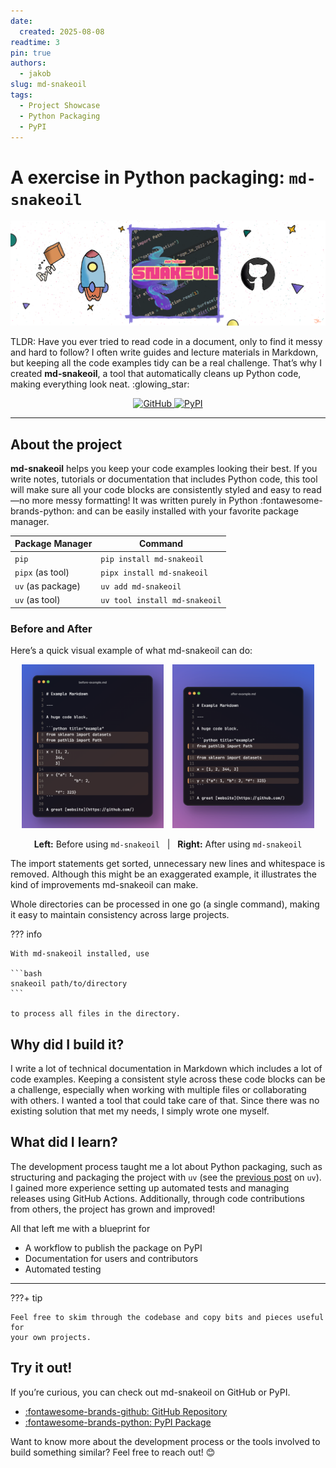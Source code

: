 ```yaml
---
date:
  created: 2025-08-08
readtime: 3
pin: true
authors:
  - jakob
slug: md-snakeoil
tags:
  - Project Showcase
  - Python Packaging
  - PyPI
---
```


# A exercise in Python packaging: `md-snakeoil`

![md-snakeoil-post-thumbnail](../../assets/blog/md-snakeoil/md-snakeoil-thumbnail.png)

TLDR: Have you ever tried to read code in a document, only to find it messy and
hard to follow? I often write guides and lecture materials in Markdown, but keeping
all the code examples tidy can be a real challenge. That’s why I created 
**md-snakeoil**, a tool that automatically cleans up Python code, making 
everything look neat. :glowing_star:

<p align="center">
  <a href="https://github.com/JakobKlotz/md-snakeoil" target="_blank">
    <img src="https://img.shields.io/badge/GitHub-md--snakeoil-181717?logo=github&style=for-the-badge" alt="GitHub">
  </a>
  <a href="https://pypi.org/project/md-snakeoil/" target="_blank">
    <img src="https://img.shields.io/pypi/v/md-snakeoil?color=blue&label=PyPI&logo=pypi&style=for-the-badge" alt="PyPI">
  </a>
</p>

<!-- more -->

---

## About the project

**md-snakeoil** helps you keep your code examples looking their best. If you 
write notes, tutorials or documentation that includes Python code, this tool 
will make sure all your code blocks are consistently styled and easy to read—no
more messy formatting! It was written purely in Python 
:fontawesome-brands-python: and can be easily installed with your favorite
package manager.

| Package Manager   | Command                       |
|-------------------|-------------------------------|
| `pip`             | `pip install md-snakeoil`     |
| `pipx` (as tool)  | `pipx install md-snakeoil`    |
| `uv` (as package) | `uv add md-snakeoil`          |
| `uv` (as tool)    | `uv tool install md-snakeoil` |

### Before and After

Here’s a quick visual example of what md-snakeoil can do:
<p align="center">
  <img src="/assets/blog/md-snakeoil/before.png" alt="Before md-snakeoil" width="45%" style="display:inline-block; margin-right:2%;">
  <img src="/assets/blog/md-snakeoil/after.png" alt="After md-snakeoil" width="45%" style="display:inline-block;">
</p>

<p align="center">
  <b>Left:</b> Before using <code>md-snakeoil</code> &nbsp; | &nbsp; <b>Right:</b> After using <code>md-snakeoil</code>
</p>

The import statements get sorted, unnecessary new lines and whitespace is 
removed. Although this might be an exaggerated example, it illustrates the kind
of improvements md-snakeoil can make.

Whole directories can be processed in one go (a single command), making it easy
to maintain consistency across large projects. 

??? info

    With md-snakeoil installed, use

    ```bash
    snakeoil path/to/directory
    ```

    to process all files in the directory.


## Why did I build it?

I write a lot of technical documentation in Markdown which includes a lot of 
code examples. Keeping a consistent style across these code blocks can be a
challenge, especially when working with multiple files or collaborating with
others. I wanted a tool that could take care of that. Since there was no 
existing solution that met my needs, I simply wrote one myself.

## What did I learn?

The development process taught me a lot about Python packaging, such as 
structuring and packaging the project with `uv` 
(see the [previous post](./uv.md) on `uv`). I gained more experience setting 
up automated tests and managing releases using GitHub Actions. Additionally, 
through code contributions from others, the project has grown and improved!

All that left me with a blueprint for

- A workflow to publish the package on PyPI
- Documentation for users and contributors
- Automated testing

---

???+ tip

    Feel free to skim through the codebase and copy bits and pieces useful for 
    your own projects.

## Try it out!

If you’re curious, you can check out md-snakeoil on GitHub or PyPI.

- [:fontawesome-brands-github: GitHub Repository](https://github.com/JakobKlotz/md-snakeoil)
- [:fontawesome-brands-python: PyPI Package](https://pypi.org/project/md-snakeoil/)

Want to know more about the development process or the tools involved to build
something similar? Feel free to reach out! :blush:
